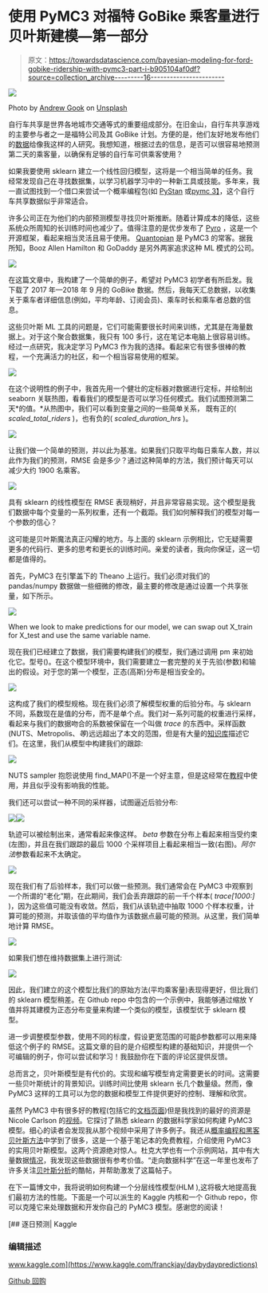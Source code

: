 # 使用 PyMC3 对福特 GoBike 乘客量进行贝叶斯建模—第一部分

> 原文：<https://towardsdatascience.com/bayesian-modeling-for-ford-gobike-ridership-with-pymc3-part-i-b905104af0df?source=collection_archive---------16----------------------->

![](img/092a29ca6c754679484433c1da6070b5.png)

Photo by [Andrew Gook](https://unsplash.com/@andrew_gook?utm_source=medium&utm_medium=referral) on [Unsplash](https://unsplash.com?utm_source=medium&utm_medium=referral)

自行车共享是世界各地城市交通等式的重要组成部分。在旧金山，自行车共享游戏的主要参与者之一是福特公司及其 GoBike 计划。方便的是，他们友好地发布他们的[数据](https://www.fordgobike.com/system-data)给像我这样的人研究。我想知道，根据过去的信息，是否可以很容易地预测第二天的乘客量，以确保有足够的自行车可供乘客使用？

如果我要使用 sklearn 建立一个线性回归模型，这将是一个相当简单的任务。我经常发现自己在寻找数据集，以学习机器学习中的一种新工具或技能。多年来，我一直试图找到一个借口来尝试一个概率编程包(如 [PyStan](https://pystan.readthedocs.io/en/latest/) 或[pymc 3】](https://docs.pymc.io/)，这个自行车共享数据似乎非常适合。

许多公司正在为他们的内部预测模型寻找贝叶斯推断。随着计算成本的降低，这些系统众所周知的长训练时间也减少了。值得注意的是优步发布了 [Pyro](https://eng.uber.com/pyro/) ，这是一个开源框架，看起来相当灵活且易于使用。 [Quantopian](https://www.quantopian.com/) 是 PyMC3 的常客。据我所知，Booz Allen Hamilton 和 GoDaddy 是另外两家追求这种 ML 模式的公司。

![](img/1c8a86a3e5d92917b0722f8d6955c097.png)

在这篇文章中，我构建了一个简单的例子，希望对 PyMC3 初学者有所启发。我下载了 2017 年—2018 年 9 月的 GoBike 数据。然后，我每天汇总数据，以收集关于乘车者详细信息(例如，平均年龄、订阅会员)、乘车时长和乘车者总数的信息。

这些贝叶斯 ML 工具的问题是，它们可能需要很长时间来训练，尤其是在海量数据上。对于这个聚合数据集，我只有 100 多行，这在笔记本电脑上很容易训练。经过一点研究，我决定学习 PyMC3 作为我的选择。看起来它有很多很棒的教程，一个充满活力的社区，和一个相当容易使用的框架。

![](img/17b39d0a34d321171c674d473a31b3cb.png)

在这个说明性的例子中，我首先用一个健壮的定标器对数据进行定标，并绘制出 seaborn 关联热图，看看我们的模型是否可以学习任何模式。我们试图预测第二天*的值。*从热图中，我们可以看到变量之间的一些简单关系，
既有正的( *scaled_total_riders* )，也有负的( *scaled_duration_hrs* )。

![](img/119adf73ebbc77bcd2afd3def378d588.png)

让我们做一个简单的预测，并以此为基准。如果我们只取平均每日乘车人数，并以此作为我们的预测，RMSE 会是多少？通过这种简单的方法，我们预计每天可以减少大约 1900 名乘客。

![](img/3021ed11c3b45614d2e0f491f76a28d4.png)

具有 sklearn 的线性模型在 RMSE 表现稍好，并且非常容易实现。这个模型是我们数据中每个变量的一系列权重，还有一个截距。我们如何解释我们的模型对每一个参数的信心？

这可能是贝叶斯魔法真正闪耀的地方。与上面的 sklearn 示例相比，它无疑需要更多的代码行、更多的思考和更长的训练时间。亲爱的读者，我向你保证，这一切都是值得的。

首先，PyMC3 在引擎盖下的 Theano 上运行。我们必须对我们的 pandas/numpy 数据做一些细微的修改，最主要的修改是通过设置一个共享张量，如下所示。

![](img/ff0bcd0e890fb6ffa9446dad561e58fb.png)

When we look to make predictions for our model, we can swap out X_train for X_test and use the same variable name.

现在我们已经建立了数据，我们需要构建我们的模型，我们通过调用 pm 来初始化它。型号()。在这个模型环境中，我们需要建立一套完整的关于先验(参数)和输出的假设。对于您的第一个模型，正态(高斯)分布是相当安全的。

![](img/0284998429318dc8466518dd627edfa9.png)

这构成了我们的模型规格。现在我们必须了解模型权重的后验分布。与 sklearn 不同，系数现在是值的分布，而不是单个点。我们对一系列可能的权重进行采样，看起来与我们的数据吻合的系数被保留在一个叫做 *trace* 的东西中。采样函数(NUTS、Metropolis、*等*)远远超出了本文的范围，但是有大量的[知识库](https://docs.pymc.io/api/inference.html#module-pymc3.sampling)描述它们。在这里，我们从模型中构建我们的跟踪:

![](img/4057b3ca6ef97d6369e9abdeb86af6cb.png)

NUTS sampler 抱怨说使用 find_MAP()不是一个好主意，但是这经常在[教程](https://people.duke.edu/~ccc14/sta-663/PyMC3.html)中使用，并且似乎没有影响我的性能。

我们还可以尝试一种不同的采样器，试图逼近后验分布:

![](img/f9604649e50c425579a92d8072a525df.png)![](img/94baf61573f5e1850e84dc71d0cfa5ac.png)

轨迹可以被绘制出来，通常看起来像这样。 *beta* 参数在分布上看起来相当受约束(左图)，并且在我们跟踪的最后 1000 个采样项目上看起来相当一致(右图)。*阿尔法*参数看起来不太确定。

![](img/ace8dab0dae2842e0c76a146f9281839.png)

现在我们有了后验样本，我们可以做一些预测。我们通常会在 PyMC3 中观察到一个所谓的“老化”期，在此期间，我们会丢弃跟踪的前一千个样本( *trace[1000:]* )，因为这些值可能没有收敛。然后，我们从该轨迹中抽取 1000 个样本权重，计算可能的预测，并取该值的平均值作为该数据点最可能的预测。从这里，我们简单地计算 RMSE。

![](img/b4debf8887bca91708b973d092b61633.png)

如果我们想在维持数据集上进行测试:

![](img/0834f4edd990a3df8e799a30f989d1c7.png)

因此，我们建立的这个模型比我们的原始方法(平均乘客量)表现得更好，但比我们的 sklearn 模型稍差。在 Github repo 中包含的一个示例中，我能够通过缩放 Y 值并将其建模为正态分布变量来构建一个类似的模型，该模型优于 sklearn 模型。

进一步调整模型参数，使用不同的标度，假设更宽范围的可能β参数都可以用来降低这个例子的 RMSE。这篇文章的目的是介绍模型构建的基础知识，并提供一个可编辑的例子，你可以尝试和学习！我鼓励你在下面的评论区提供反馈。

总而言之，贝叶斯模型是有代价的。实现和编写模型肯定需要更长的时间。这需要一些贝叶斯统计的背景知识。训练时间比使用 sklearn 长几个数量级。然而，像 PyMC3 这样的工具可以为您的数据和模型工件提供更好的控制、理解和欣赏。

虽然 PyMC3 中有很多好的教程(包括它的[文档页面](https://docs.pymc.io/notebooks/getting_started.html))但是我找到的最好的资源是 Nicole Carlson 的[视频](https://www.youtube.com/watch?v=rZvro4-nFIk)。它探讨了熟悉 sklearn 的数据科学家如何构建 PyMC3 模型。细心的读者会发现我从那个视频中采用了许多例子。我还从[概率编程和黑客贝叶斯方法](https://nbviewer.jupyter.org/github/CamDavidsonPilon/Probabilistic-Programming-and-Bayesian-Methods-for-Hackers/blob/master/Prologue/Prologue.ipynb)中学到了很多，这是一个基于笔记本的免费教程，介绍使用 PyMC3 的实用贝叶斯模型。这两个资源绝对惊人。杜克大学也有一个示例网站，其中有大量数据[情况](https://people.duke.edu/~ccc14/sta-663/PyMC3.html)，我发现这些数据很有参考价值。“走向数据科学”在这一年里也发布了许多关注[贝叶斯分析](/search?q=Bayesian)的酷帖，并帮助激发了这篇帖子。

在下一篇博文中，我将说明如何构建一个分层线性模型(HLM ),这将极大地提高我们最初方法的性能。下面是一个可以派生的 Kaggle 内核和一个 Github repo，你可以克隆它来处理数据和开发你自己的 PyMC3 模型。感谢您的阅读！

 [## 逐日预测| Kaggle

### 编辑描述

www.kaggle.com](https://www.kaggle.com/franckjay/daybydaypredictions) 

[Github 回购](https://github.com/franckjay/FordGoBike)